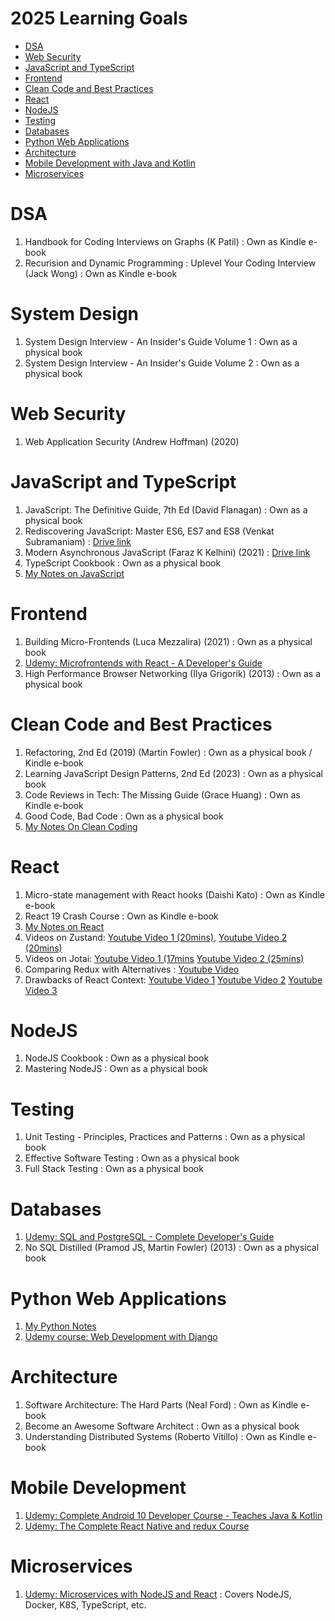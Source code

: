 # 2025 Learning Goals

- [DSA](#dsa)
- [Web Security](#web-security)
- [JavaScript and TypeScript](#javascript-and-typescript)
- [Frontend](#frontend)
- [Clean Code and Best Practices](#clean-code-and-best-practices)
- [React](#react)
- [NodeJS](#nodejs)
- [Testing](#testing)
- [Databases](#databases)
- [Python Web Applications](#python-web-applications)
- [Architecture](#architecture)
- [Mobile Development with Java and Kotlin](#mobile-development-with-java-and-kotlin)
- [Microservices](#microservices)

# DSA
1. Handbook for Coding Interviews on Graphs (K Patil) : Own as Kindle e-book
2. Recurision and Dynamic Programming : Uplevel Your Coding Interview (Jack Wong) : Own as Kindle e-book

# System Design
1. System Design Interview - An Insider's Guide Volume 1 : Own as a physical book
2. System Design Interview - An Insider's Guide Volume 2 : Own as a physical book

# Web Security
1. Web Application Security (Andrew Hoffman) (2020)

# JavaScript and TypeScript
1. JavaScript: The Definitive Guide, 7th Ed (David Flanagan) : Own as a physical book
2. Rediscovering JavaScript: Master ES6, ES7 and ES8 (Venkat Subramaniam) : [Drive link](https://drive.google.com/file/d/1BO0ZE08W9nDsR0T6H-YtgO7UmM930dL6/view?usp=share_link)
3. Modern Asynchronous JavaScript (Faraz K Kelhini) (2021) : [Drive link](https://drive.google.com/file/d/1PjcqbvgpuVe-hNMDR_z2GBqmAa1pKe-l/view?usp=share_link)
4. TypeScript Cookbook : Own as a physical book
5. [My Notes on JavaScript](https://github.com/pushkar100/notes-javascript)

# Frontend
1. Building Micro-Frontends (Luca Mezzalira) (2021) : Own as a physical book
2. [Udemy: Microfrontends with React - A Developer's Guide](https://www.udemy.com/course/microfrontend-course)
3. High Performance Browser Networking (Ilya Grigorik) (2013) : Own as a physical book

# Clean Code and Best Practices
1. Refactoring, 2nd Ed (2019) (Martin Fowler) : Own as a physical book / Kindle e-book
2. Learning JavaScript Design Patterns, 2nd Ed (2023) : Own as a physical book
3. Code Reviews in Tech: The Missing Guide (Grace Huang) : Own as Kindle e-book
4. Good Code, Bad Code : Own as a physical book
5. [My Notes On Clean Coding](https://github.com/pushkar100/notes-clean-code-architecture)

# React
1. Micro-state management with React hooks (Daishi Kato) : Own as Kindle e-book
2. React 19 Crash Course : Own as Kindle e-book
3. [My Notes on React](https://github.com/pushkar100/notes-react)
4. Videos on Zustand: [Youtube Video 1 (20mins)](https://www.youtube.com/watch?v=_ngCLZ5Iz-0), [Youtube Video 2 (20mins)](https://www.youtube.com/watch?v=KCr-UNsM3vA)
5. Videos on Jotai: [Youtube Video 1 (17mins](https://www.youtube.com/watch?v=eVfw4pRDUIY) [Youtube Video 2 (25mins)](https://www.youtube.com/watch?v=0uM16sAWm_Q)
6. Comparing Redux with Alternatives : [Youtube Video](https://www.youtube.com/watch?v=0uM16sAWm_Q&pp=ygUFam90YWk%3D)
7. Drawbacks of React Context: [Youtube Video 1](https://www.youtube.com/watch?v=16yMmAJSGek&t=2s) [Youtube Video 2](https://www.youtube.com/watch?v=I7dwJxGuGYQ) [Youtube Video 3](https://www.youtube.com/watch?v=FpITaXEOJZ0&t=1s)

# NodeJS
1. NodeJS Cookbook : Own as a physical book
2. Mastering NodeJS : Own as a physical book

# Testing
1. Unit Testing - Principles, Practices and Patterns : Own as a physical book
2. Effective Software Testing : Own as a physical book
3. Full Stack Testing : Own as a physical book

# Databases
1. [Udemy: SQL and PostgreSQL - Complete Developer's Guide](https://www.udemy.com/course/sql-and-postgresql)
2. No SQL Distilled (Pramod JS, Martin Fowler) (2013) : Own as a physical book

# Python Web Applications
1. [My Python Notes](https://github.com/pushkar100/notes-python)
3. [Udemy course: Web Development with Django](https://www.udemy.com/course/python-django-the-practical-guide/)

# Architecture
1. Software Architecture: The Hard Parts (Neal Ford) : Own as Kindle e-book
2. Become an Awesome Software Architect : Own as a physical book
3. Understanding Distributed Systems (Roberto Vitillo) : Own as Kindle e-book

# Mobile Development
1. [Udemy: Complete Android 10 Developer Course - Teaches Java & Kotlin](https://www.udemy.com/course/the-complete-android-10-developer-course-mastering-android)
2. [Udemy: The Complete React Native and redux Course](https://www.udemy.com/course/the-complete-react-native-and-redux-course/)

# Microservices
1. [Udemy: Microservices with NodeJS and React](https://www.udemy.com/course/microservices-with-node-js-and-react) : Covers NodeJS, Docker, K8S, TypeScript, etc.

